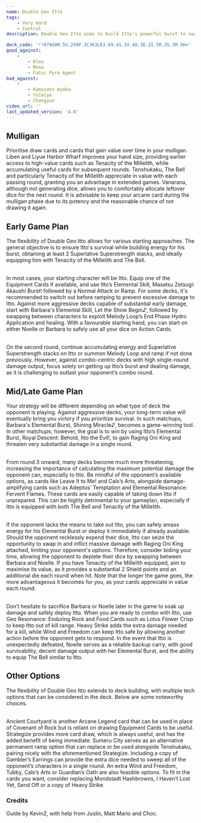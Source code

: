 ```yaml
---
name: Double Geo Itto
tags:
    - Very Hard
    - Control
description: Double Geo Itto aims to build Itto’s powerful burst to sweep the enemy in one combo round, while protecting Itto through the use of powerful Equipment Cards such as Tenacity of the Millelith and The Bell. In addition, the deck can leverage Barbara’s Melody Loop alongside cards like Tenshukaku to outlast and outvalue the opponent during the end game. Finish the game with the powerful Wind and Freedom combined with Heavy Strike, removing all potential counterplays from your opponent.

deck_code: '!!074G0N.5U.2V6P.3C3K3L63.69.41.3X.40.3D.2I.5R.3S.5M.5H='
good_against:
    - 
        - Klee
        - Mona
        - Fatui Pyro Agent
bad_against:
    - 
        - Kamisato Ayaka
        - Yoimiya
        - Chongyun
video_url: ''
last_updated_version: '4.0'
--- 
```


## Mulligan
<CardRow :cards= "['Tenacity of the Millelith', 'The Bell', 'Liben', 'Liyue Harbor Wharf', 'Tenshukaku']"></CardRow>

Prioritise draw cards and cards that gain value over time in your mulligan. Liben and Liyue Harbor Wharf improves your hand size, providing earlier access to high-value cards such as Tenacity of the Millelith, while accumulating useful cards for subsequent rounds. Tenshukaku, The Bell and particularly Tenacity of the Millelith appreciate in value with each passing round, granting you an advantage in extended games. Vanarana, although not generating dice, allows you to comfortably allocate leftover dice for the next round. It is advisable to keep your arcane card during the mulligan phase due to its potency and the reasonable chance of not drawing it again.

## Early Game Plan

The flexibility of Double Geo Itto allows for various starting approaches. The general objective is to ensure Itto's survival while building energy for his burst, obtaining at least 2 Superlative Superstrength stacks, and ideally equipping him with Tenacity of the Millelith and The Bell. <br></br>

In most cases, your starting character will be Itto. Equip one of the Equipment Cards if available, and use Itto’s Elemental Skill, Masatsu Zetsugi: Akaushi Burst! followed by a Normal Attack or Ramp. For some decks, it's recommended to switch out before ramping to prevent excessive damage to Itto. Against more aggressive decks capable of substantial early damage, start with Barbara's Elemental Skill, Let the Show Begin♪, followed by swapping between characters to exploit Melody Loop’s End Phase Hydro Application and healing. With a favourable starting hand, you can start on either Noelle or Barbara to safely use all your dice on Action Cards. <br></br>

On the second round, continue accumulating energy and Superlative Superstrength stacks on Itto or summon Melody Loop and ramp if not done previously. However, against combo-centric decks with high single-round damage output, focus solely on getting up Itto’s burst and dealing damage, as it is challenging to outlast your opponent’s combo round.

## Mid/Late Game Plan

Your strategy will be different depending on what type of deck the opponent is playing. Against aggressive decks, your long-term value will eventually bring you victory if you prioritize survival. In such matchups, Barbara's Elemental Burst, Shining Miracle♪, becomes a game-winning tool. In other matchups, however, the goal is to win by using Itto’s Elemental Burst, Royal Descent: Behold, Itto the Evil!, to gain Raging Oni King and threaten very substantial damage in a single round. <br></br>

From round 3 onward, many decks become much more threatening, increasing the importance of calculating the maximum potential damage the opponent can, especially to Itto. Be mindful of the opponent’s available options, as cards like Leave It to Me! and Calx’s Arts, alongside damage-amplifying cards such as Adeptus’ Temptation and Elemental Resonance: Fervent Flames. These cards are easily capable of taking down Itto if unprepared. This can be highly detrimental to your gameplan, especially if Itto is equipped with both The Bell and Tenacity of the Millelith.  <br></br>

If the opponent lacks the means to take out Itto, you can safely amass energy for his Elemental Burst or deploy it immediately if already available. Should the opponent recklessly expend their dice, Itto can seize the opportunity to swap in and inflict massive damage with Raging Oni King attached, limiting your opponent's options. Therefore, consider biding your time, allowing the opponent to deplete their dice by swapping between Barbara and Noelle. If you have Tenacity of the Millelith equipped, aim to maximise its value, as it provides a substantial 2 Shield points and an additional die each round when hit. Note that the longer the game goes, the more advantageous it becomes for you, as your cards appreciate in value each round. <br></br>

Don’t hesitate to sacrifice Barbara or Noelle later in the game to soak up damage and safely deploy Itto. When you are ready to combo with Itto, use Geo Resonance: Enduring Rock and Food Cards such as Lotus Flower Crisp to keep Itto out of kill range. Heavy Strike adds the extra damage needed for a kill, while Wind and Freedom can keep Itto safe by allowing another action before the opponent gets to respond. In the event that Itto is unexpectedly defeated, Noelle serves as a reliable backup carry, with good survivability, decent damage output with her Elemental Burst, and the ability to equip The Bell similar to Itto.

## Other Options
<CardRow :cards= "['Ancient Courtyard', 'Strategize', 'Sumeru City', 'Gambler\'s Earrings', 'Guardian\'s Oath']"></CardRow>

The flexibility of Double Geo Itto extends to deck building, with multiple tech options that can be considered in the deck. Below are some noteworthy choices. <br></br>

Ancient Courtyard is another Arcane Legend card that can be used in place of Covenant of Rock but is reliant on drawing Equipment Cards to be useful. Strategize provides more card draw, which is always useful, and has the added benefit of being immediate. Sumeru City serves as an alternative permanent ramp option that can replace or be used alongside Tenshukaku, pairing nicely with the aforementioned Strategize. Including a copy of Gambler’s Earrings can provide the extra dice needed to sweep all of the opponent’s characters in a single round. An extra Wind and Freedom, Tubby, Calx’s Arts or Guardian’s Oath are also feasible options. To fit in the cards you want, consider replacing Mondstadt Hashbrowns, I Haven’t Lost Yet, Send Off or a copy of Heavy Strike.

### Credits
Guide by KevinZ, with help from Juslin, Matt Mario and Choc.


